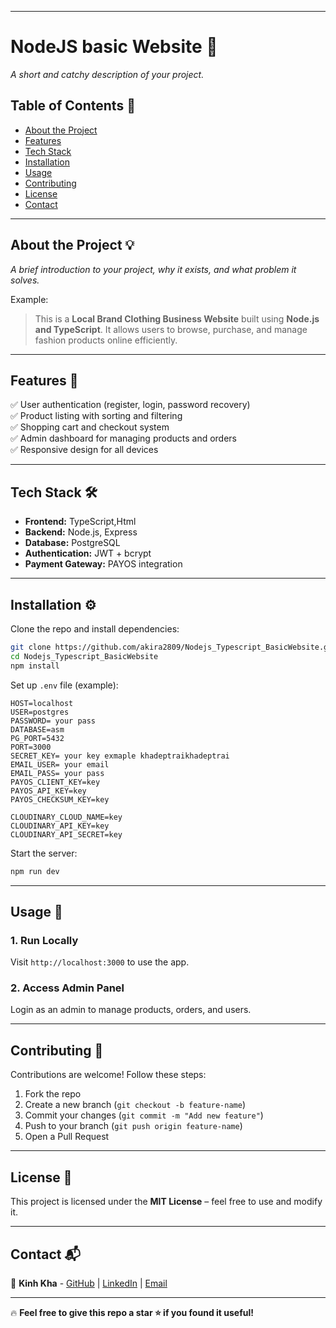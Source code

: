 
---

# **NodeJS basic Website** 🚀  
_A short and catchy description of your project._

## **Table of Contents** 📌  
- [About the Project](#about-the-project)  
- [Features](#features)  
- [Tech Stack](#tech-stack)  
- [Installation](#installation)  
- [Usage](#usage)  
- [Contributing](#contributing)  
- [License](#license)  
- [Contact](#contact)  

---

## **About the Project** 💡  
_A brief introduction to your project, why it exists, and what problem it solves._  

Example:  
> This is a **Local Brand Clothing Business Website** built using **Node.js and TypeScript**. It allows users to browse, purchase, and manage fashion products online efficiently.

---

## **Features** 🎯  
✅ User authentication (register, login, password recovery)  
✅ Product listing with sorting and filtering  
✅ Shopping cart and checkout system  
✅ Admin dashboard for managing products and orders  
✅ Responsive design for all devices  

---

## **Tech Stack** 🛠  
- **Frontend:** TypeScript,Html
- **Backend:** Node.js, Express  
- **Database:** PostgreSQL
- **Authentication:** JWT + bcrypt  
- **Payment Gateway:** PAYOS integration  

---

## **Installation** ⚙️  
Clone the repo and install dependencies:  
```sh
git clone https://github.com/akira2809/Nodejs_Typescript_BasicWebsite.git
cd Nodejs_Typescript_BasicWebsite
npm install
```

Set up `.env` file (example):  
```env
HOST=localhost
USER=postgres
PASSWORD= your pass
DATABASE=asm
PG_PORT=5432
PORT=3000
SECRET_KEY= your key exmaple khadeptraikhadeptrai
EMAIL_USER= your email
EMAIL_PASS= your pass
PAYOS_CLIENT_KEY=key
PAYOS_API_KEY=key
PAYOS_CHECKSUM_KEY=key

CLOUDINARY_CLOUD_NAME=key
CLOUDINARY_API_KEY=key
CLOUDINARY_API_SECRET=key
```

Start the server:  
```sh
npm run dev
```

---

## **Usage** 🚀  
### **1. Run Locally**  
Visit `http://localhost:3000` to use the app.  

### **2. Access Admin Panel**  
Login as an admin to manage products, orders, and users.  

---

## **Contributing** 🤝  
Contributions are welcome! Follow these steps:  
1. Fork the repo  
2. Create a new branch (`git checkout -b feature-name`)  
3. Commit your changes (`git commit -m "Add new feature"`)  
4. Push to your branch (`git push origin feature-name`)  
5. Open a Pull Request  

---

## **License** 📜  
This project is licensed under the **MIT License** – feel free to use and modify it.

---

## **Contact** 📬  
🚀 **Kinh Kha** - [GitHub](https://github.com/akira2809) | [LinkedIn](#) | [Email](khadoan.19809@gmail.com)

---

🔥 **Feel free to give this repo a star ⭐ if you found it useful!**  

